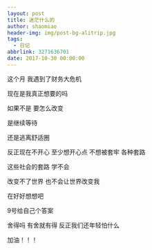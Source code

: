 ```yaml
---
layout: post
title: 迷茫什么的
author: shaomiao
header-img: img/post-bg-alitrip.jpg
tags:
  - 日记
abbrlink: 3271636701
date: 2017-10-30 00:00:00
---
```


这个月 我遇到了财务大危机

现在是我真正想要的吗 

如果不是 要怎么改变

是继续等待

还是逃离舒适圈

反正现在不开心 至少想开心点 不想被套牢 各种套路

这些社会的套路 学不会

改变不了世界 也不会让世界改变我

在好好想想吧 

9号给自己个答案

舍得吗 有舍就有得 反正我们还年轻怕什么

加油！！！




